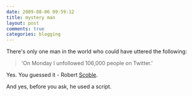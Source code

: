 ```yaml
---
date: 2009-08-06 09:59:12
title: mystery man
layout: post
comments: true
categories: blogging
---
```

There's only one man in the world who could have uttered the following:

> 'On Monday I unfollowed 106,000 people on Twitter.'

Yes. You guessed it - Robert
[Scoble](http://scobleizer.com/2009/08/05/you-are-so-unfollowed/).

And yes, before you ask, he used a script.
